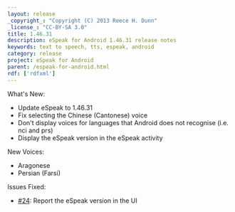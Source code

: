 ```yaml
---
layout: release
_copyright_: "Copyright (C) 2013 Reece H. Dunn"
_license_: "CC-BY-SA 3.0"
title: 1.46.31
description: eSpeak for Android 1.46.31 release notes
keywords: text to speech, tts, espeak, android
category: release
project: eSpeak for Android
parent: /espeak-for-android.html
rdf: ['rdfxml']
---
```


What's New:

*  Update eSpeak to 1.46.31
*  Fix selecting the Chinese (Cantonese) voice
*  Don't display voices for languages that Android does not recognise (i.e. nci and prs)
*  Display the eSpeak version in the eSpeak activity

New Voices:

*  Aragonese
*  Persian (Farsi)

Issues Fixed:

*  [#24](https://github.com/rhdunn/espeak/issues/24): Report the eSpeak version in the UI
